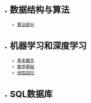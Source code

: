 
* # 数据结构与算法

	* [算法部分](zh-cn/shu-suan/suanfa)

* # 机器学习和深度学习	
	* [基本概念](zh-cn/ji-xue/1)
	* [数学基础](zh-cn/ji-xue/2)
	* [线性回归](zh-cn/ji-xue/3)
	
* # SQL数据库
